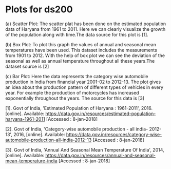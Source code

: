 # Plots for ds200

(a) Scatter Plot:
  The scatter plat has been done on the estimated population data of Haryana from 1961 to 2011. Here we can clearly visualize the growth of the population along with time.The data source for this plot is [1].

(b) Box Plot:
	To plot this graph the values of annual and seasonal mean temperatures have been used. This dataset includes the measurements from 1901 to 2012. With the help of box plot we can see the deviation of the seasonal as well as annual temperature throughout all these years.The dataset source is [2]
	
(c) Bar Plot:
	Here the data represents the category wise automobile production in India from financial year 2001-02 to 2012-13. The plot gives an idea about the production pattern of different types of vehicles in every year. For example the production of motorcycles has increased exponentially throughout the years. The source for this data is [3]

[1]. Govt of India, 'Estimated Population of Haryana : 1961-2011', 2016. [online]. Available: https://data.gov.in/resources/estimated-population-haryana-1961-2011 [Accessed : 8-jan-2018]

[2]. Govt of India, 'Category-wise automobile production - all india- 2012-13', 2016, [online]. Available: https://data.gov.in/resources/category-wise-automobile-production-all-india-2012-13 [Accessed : 8-jan-2018]

[3]. Govt of India, 'Annual And Seasonal Mean Temperature Of India', 2014, [online]. Available: https://data.gov.in/resources/annual-and-seasonal-mean-temperature-india [Accessed : 8-jan-2018]
